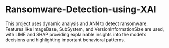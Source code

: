 # Ransomware-Detection-using-XAI
This project uses dynamic analysis and ANN to detect ransomware. Features like ImageBase, SubSystem, and VersionInformationSize are used, with LIME and SHAP providing explainable insights into the model’s decisions and highlighting important behavioral patterns.
